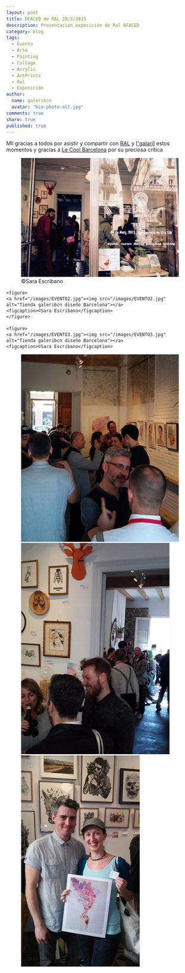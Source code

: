 ```yaml
---
layout: post
title: DFACED de RAL 28/3/2015
description: Presentación exposición de Ral DFACED
category: blog
tags: 
  - Evento
  - Arte
  - Painting
  - Collage
  - Acrylic
  - ArtPrints
  - Ral
  - Exposición 
author: 
  name: galeribcn
  avatar: "bio-photo-alt.jpg"
comments: true
share: true
published: true
---
```


Mil gracias a todos por asistir y compartir con [RAL](http://www.galeribcn.com/articulos/RAL.html "RAL") y [['galəri]]( http://www.galeribcn.com/about/ "['galəri] ") estos momentos y gracias a [Le Cool Barcelona](http://barcelona.lecool.com/event/dfaced-ral/ "Le Cool Barcelona") por su preciosa crítica

<div class="figure-group">
	<figure>
	<a href="/images/EVENTO1.jpg"><img src="/images/EVENTO1.jpg" alt="Tienda galeribcn diseño Barcelona"></a>
	<figcaption>©Sara Escribano</figcaption>
	</figure>
	
	<figure>
	<a href="/images/EVENTO2.jpg"><img src="/images/EVENTO2.jpg" alt="Tienda galeribcn diseño Barcelona"></a>
	<figcaption>©Sara Escribano</figcaption>
	</figure>
	
	<figure>
	<a href="/images/EVENTO3.jpg"><img src="/images/EVENTO3.jpg" alt="Tienda galeribcn diseño Barcelona"></a>
	<figcaption>©Sara Escribano</figcaption>
</figure>
</div>

<figure class="third">	
	<a href="/images/EVENTO4.jpg"><img src="/images/EVENTO4.jpg" alt="Tienda galeribcn diseño Barcelona"></a>
	<a href="/images/EVENTO5.jpg"><img src="/images/EVENTO5.jpg" alt="Tienda galeribcn diseño Barcelona"></a>
	<a href="/images/EVENTO6.jpg"><img src="/images/EVENTO6.jpg" alt="Tienda galeribcn diseño Barcelona"></a>
</figure>
